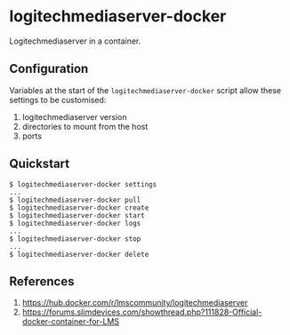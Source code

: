 # logitechmediaserver-docker

Logitechmediaserver in a container.

## Configuration

Variables at the start of the `logitechmediaserver-docker` script allow these settings to be customised:

1. logitechmediaserver version
2. directories to mount from the host
3. ports

## Quickstart

```
$ logitechmediaserver-docker settings
...
$ logitechmediaserver-docker pull
$ logitechmediaserver-docker create
$ logitechmediaserver-docker start
$ logitechmediaserver-docker logs
...
$ logitechmediaserver-docker stop
...
$ logitechmediaserver-docker delete
```

## References

1. https://hub.docker.com/r/lmscommunity/logitechmediaserver
2. https://forums.slimdevices.com/showthread.php?111828-Official-docker-container-for-LMS
